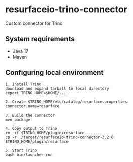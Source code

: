 # resurfaceio-trino-connector
Custom connector for Trino

## System requirements

* Java 17
* Maven

## Configuring local environment

```
1. Install Trino
download and expand tarball to local directory
export TRINO_HOME=$HOME/...

2. Create $TRINO_HOME/etc/catalog/resurface.properties:
connector.name=resurface

3. Build the connector
mvn package

4. Copy output to Trino
rm -rf $TRINO_HOME/plugin/resurface
cp -r ./target/resurfaceio-trino-connector-3.2.0 $TRINO_HOME/plugin/resurface

5. Start Trino
bash bin/launcher run
```
